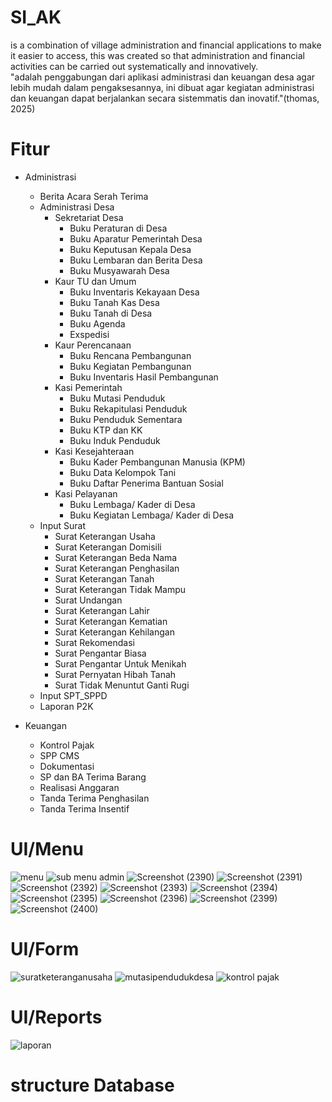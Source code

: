# SI_AK
is a combination of village administration and financial applications to make it easier to access, this was created so that administration and financial activities can be carried out systematically and innovatively.
</br>
"adalah penggabungan dari aplikasi administrasi dan keuangan desa agar lebih mudah dalam pengaksesannya, ini dibuat agar kegiatan administrasi dan keuangan dapat berjalankan secara sistemmatis dan inovatif."(thomas, 2025)



# Fitur
- Administrasi
  - Berita Acara Serah Terima
  - Administrasi Desa
    - Sekretariat Desa
      - Buku Peraturan di Desa
      - Buku Aparatur Pemerintah Desa
      - Buku Keputusan Kepala Desa
      - Buku Lembaran dan Berita Desa
      - Buku Musyawarah Desa
    - Kaur TU dan Umum
      - Buku Inventaris Kekayaan Desa
      - Buku Tanah Kas Desa
      - Buku Tanah di Desa
      - Buku Agenda
      - Exspedisi
    - Kaur Perencanaan
      - Buku Rencana Pembangunan
      - Buku Kegiatan Pembangunan
      - Buku Inventaris Hasil Pembangunan
    - Kasi Pemerintah
      - Buku Mutasi Penduduk
      - Buku Rekapitulasi Penduduk
      - Buku Penduduk Sementara
      - Buku KTP dan KK
      - Buku Induk Penduduk
    - Kasi Kesejahteraan
      - Buku Kader Pembangunan Manusia (KPM)
      - Buku Data Kelompok Tani
      - Buku Daftar Penerima Bantuan Sosial
    - Kasi Pelayanan
      - Buku Lembaga/ Kader di Desa
      - Buku Kegiatan Lembaga/ Kader di Desa
  - Input Surat
    - Surat Keterangan Usaha
    - Surat Keterangan Domisili
    - Surat Keterangan Beda Nama
    - Surat Keterangan Penghasilan
    - Surat Keterangan Tanah
    - Surat Keterangan Tidak Mampu
    - Surat Undangan
    - Surat Keterangan Lahir
    - Surat Keterangan Kematian
    - Surat Keterangan Kehilangan
    - Surat Rekomendasi
    - Surat Pengantar Biasa
    - Surat Pengantar Untuk Menikah
    - Surat Pernyatan Hibah Tanah
    - Surat Tidak Menuntut Ganti Rugi
  - Input SPT_SPPD
  - Laporan P2K
    
- Keuangan
  - Kontrol Pajak
  - SPP CMS
  - Dokumentasi
  - SP dan BA Terima Barang
  - Realisasi Anggaran
  - Tanda Terima Penghasilan
  - Tanda Terima Insentif
    
# UI/Menu
   ![menu](https://github.com/user-attachments/assets/2dc7176d-8b69-46a0-81bf-4e6abc30b52f)
   ![sub menu admin](https://github.com/user-attachments/assets/c8b5cb78-0df8-4e32-9b1b-6a6de2af27e5)
   ![Screenshot (2390)](https://github.com/user-attachments/assets/b78e49d0-bef6-4b36-be55-33cf5729017c)
   ![Screenshot (2391)](https://github.com/user-attachments/assets/401d409e-d9d4-4a6c-ab64-eba0cfecfe59)
   ![Screenshot (2392)](https://github.com/user-attachments/assets/43830256-461a-4f00-8842-1cb8952d714a)
   ![Screenshot (2393)](https://github.com/user-attachments/assets/7bf31769-9043-4f19-9bd3-131a6077ca9c)
   ![Screenshot (2394)](https://github.com/user-attachments/assets/3e2a058c-e043-4950-88d6-47a8dd083725)
   ![Screenshot (2395)](https://github.com/user-attachments/assets/39afee2e-0621-4d6d-8c55-199b853c8183)
   ![Screenshot (2396)](https://github.com/user-attachments/assets/b55f3a3c-5465-48e9-9be7-679df744496e)
   ![Screenshot (2399)](https://github.com/user-attachments/assets/fd274c98-709f-4c35-848f-b055bbbed54f)
   ![Screenshot (2400)](https://github.com/user-attachments/assets/1d54cb2d-9e40-4a1c-859a-fc5e148e601b)

# UI/Form
   ![suratketeranganusaha](https://github.com/user-attachments/assets/c56e7ecd-ddf3-45d6-a221-a23fbdc0f627)
   ![mutasipendudukdesa](https://github.com/user-attachments/assets/a10c5037-e537-46f5-910d-67d63f4893b4)
   ![kontrol pajak](https://github.com/user-attachments/assets/bd6978c1-1a99-4b63-96fb-a98fa123dd61)
   
# UI/Reports
   ![laporan](https://github.com/user-attachments/assets/3eb6aa00-452e-4095-bdfe-86dbbb26458e)

# structure Database
